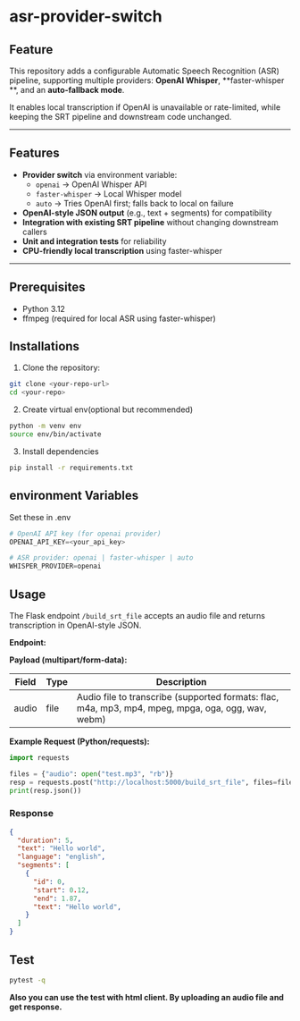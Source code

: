 # asr-provider-switch

## Feature

This repository adds a configurable Automatic Speech Recognition (ASR) pipeline, supporting multiple providers: **OpenAI Whisper**, **faster-whisper **, and an **auto-fallback mode**.  

It enables local transcription if OpenAI is unavailable or rate-limited, while keeping the SRT pipeline and downstream code unchanged.

---

## Features

- **Provider switch** via environment variable:
  - `openai` → OpenAI Whisper API
  - `faster-whisper` → Local Whisper model
  - `auto` → Tries OpenAI first; falls back to local on failure
- **OpenAI-style JSON output** (e.g., text + segments) for compatibility
- **Integration with existing SRT pipeline** without changing downstream callers
- **Unit and integration tests** for reliability
- **CPU-friendly local transcription** using faster-whisper

---

## Prerequisites

- Python 3.12
- ffmpeg (required for local ASR using faster-whisper)

## Installations

1. Clone the repository:

```bash
git clone <your-repo-url>
cd <your-repo>
```
2. Create virtual env(optional but recommended)

```bash
python -m venv env
source env/bin/activate
```

3. Install dependencies
```bash
pip install -r requirements.txt
```


## environment Variables

Set these in .env
```python
# OpenAI API key (for openai provider)
OPENAI_API_KEY=<your_api_key>

# ASR provider: openai | faster-whisper | auto
WHISPER_PROVIDER=openai
```

## Usage

The Flask endpoint `/build_srt_file` accepts an audio file and returns transcription in OpenAI-style JSON.

**Endpoint:**  


**Payload (multipart/form-data):**  

| Field | Type | Description |
|-------|------|-------------|
| audio | file | Audio file to transcribe (supported formats: flac, m4a, mp3, mp4, mpeg, mpga, oga, ogg, wav, webm) |

**Example Request (Python/requests):**  

```python
import requests

files = {"audio": open("test.mp3", "rb")}
resp = requests.post("http://localhost:5000/build_srt_file", files=files)
print(resp.json())
```

### Response

```json
{
  "duration": 5,
  "text": "Hello world",
  "language": "english",
  "segments": [
    {
      "id": 0,
      "start": 0.12,
      "end": 1.87,
      "text": "Hello world",
    }
  ]
}
```

## Test

```bash
pytest -q
```

**Also you can use the test with html client. By uploading an audio file and get response.**


